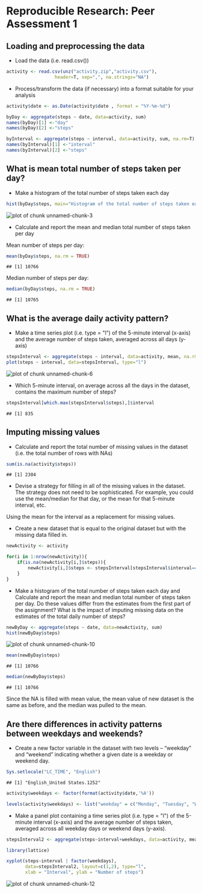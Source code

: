 # Reproducible Research: Peer Assessment 1


## Loading and preprocessing the data
* Load the data (i.e. read.csv())

```r
activity <- read.csv(unz("activity.zip","activity.csv"),
                  header=T, sep=",", na.strings="NA")
```
* Process/transform the data (if necessary) into a format suitable for your analysis

```r
activity$date <- as.Date(activity$date , format = "%Y-%m-%d") 

byDay <- aggregate(steps ~ date, data=activity, sum)
names(byDay)[1] <-"day"
names(byDay)[2] <-"steps"

byInterval <- aggregate(steps ~ interval, data=activity, sum, na.rm=T)
names(byInterval)[1] <-"interval"
names(byInterval)[2] <-"steps"
```

## What is mean total number of steps taken per day?
* Make a histogram of the total number of steps taken each day

```r
hist(byDay$steps, main="Histogram of the total number of steps taken each day", xlab="Step", ylab="Freq")
```

![plot of chunk unnamed-chunk-3](figure/unnamed-chunk-3.png) 

* Calculate and report the mean and median total number of steps taken per day

Mean number of steps per day:

```r
mean(byDay$steps, na.rm = TRUE)
```

```
## [1] 10766
```
Median number of steps per day:

```r
median(byDay$steps, na.rm = TRUE)
```

```
## [1] 10765
```
    
## What is the average daily activity pattern?

* Make a time series plot (i.e. type = "l") of the 5-minute interval (x-axis) and the average number of steps taken, averaged across all days (y-axis)


```r
stepsInterval <- aggregate(steps ~ interval, data=activity, mean, na.rm=T)
plot(steps ~ interval, data=stepsInterval, type="l")
```

![plot of chunk unnamed-chunk-6](figure/unnamed-chunk-6.png) 

* Which 5-minute interval, on average across all the days in the dataset, contains the maximum number of steps?


```r
stepsInterval[which.max(stepsInterval$steps),]$interval
```

```
## [1] 835
```

## Imputing missing values

* Calculate and report the total number of missing values in the dataset (i.e. the total number of rows with NAs)


```r
sum(is.na(activity$steps))
```

```
## [1] 2304
```

* Devise a strategy for filling in all of the missing values in the dataset. The strategy does not need to be sophisticated. For example, you could use the mean/median for that day, or the mean for that 5-minute interval, etc.

Using the mean for the interval as a replacement for missing values.

* Create a new dataset that is equal to the original dataset but with the missing data filled in.


```r
newActivity <- activity   

for(i in 1:nrow(newActivity)){
    if(is.na(newActivity[i,]$steps)){
        newActivity[i,]$steps <- stepsInterval[stepsInterval$interval==newActivity[i,]$interval,]$steps
    }
}
```
* Make a histogram of the total number of steps taken each day and Calculate and report the mean and median total number of steps taken per day. Do these values differ from the estimates from the first part of the assignment? What is the impact of imputing missing data on the estimates of the total daily number of steps?


```r
newByDay <- aggregate(steps ~ date, data=newActivity, sum)
hist(newByDay$steps)
```

![plot of chunk unnamed-chunk-10](figure/unnamed-chunk-10.png) 

```r
mean(newByDay$steps)
```

```
## [1] 10766
```

```r
median(newByDay$steps)
```

```
## [1] 10766
```

Since the NA is filled with mean value, the mean value of new dataset is the same as before, and the median was pulled to the mean.

## Are there differences in activity patterns between weekdays and weekends?

* Create a new factor variable in the dataset with two levels – “weekday” and “weekend” indicating whether a given date is a weekday or weekend day.


```r
Sys.setlocale("LC_TIME", "English")
```

```
## [1] "English_United States.1252"
```

```r
activity$weekdays <- factor(format(activity$date,'%A'))

levels(activity$weekdays) <- list("weekday" = c("Monday", "Tuesday", "Wednesday", "Thursday", "Friday"), "weekend" = c("Saturday", "Sunday"))
```

* Make a panel plot containing a time series plot (i.e. type = "l") of the 5-minute interval (x-axis) and the average number of steps taken, averaged across all weekday days or weekend days (y-axis). 


```r
stepsInterval2 <- aggregate(steps~interval+weekdays, data=activity, mean)

library(lattice)

xyplot(steps~interval | factor(weekdays),
       data=stepsInterval2, layout=c(1,2), type="l",
       xlab = "Interval", ylab = "Number of steps")
```

![plot of chunk unnamed-chunk-12](figure/unnamed-chunk-12.png) 
